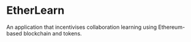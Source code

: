 # EtherLearn
An application that incentivises collaboration learning using Ethereum-based blockchain and tokens.
